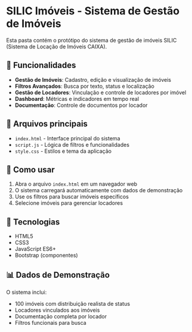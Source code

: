 # SILIC Imóveis - Sistema de Gestão de Imóveis

Esta pasta contém o protótipo do sistema de gestão de imóveis SILIC (Sistema de Locação de Imóveis CAIXA).

## 🎯 Funcionalidades

- **Gestão de Imóveis**: Cadastro, edição e visualização de imóveis
- **Filtros Avançados**: Busca por texto, status e localização
- **Gestão de Locadores**: Vinculação e controle de locadores por imóvel
- **Dashboard**: Métricas e indicadores em tempo real
- **Documentação**: Controle de documentos por locador

## 📁 Arquivos principais

- `index.html` - Interface principal do sistema
- `script.js` - Lógica de filtros e funcionalidades
- `style.css` - Estilos e tema da aplicação

## 🚀 Como usar

1. Abra o arquivo `index.html` em um navegador web
2. O sistema carregará automaticamente com dados de demonstração
3. Use os filtros para buscar imóveis específicos
4. Selecione imóveis para gerenciar locadores

## 🔧 Tecnologias

- HTML5
- CSS3
- JavaScript ES6+
- Bootstrap (componentes)

## 📊 Dados de Demonstração

O sistema inclui:
- 100 imóveis com distribuição realista de status
- Locadores vinculados aos imóveis
- Documentação completa por locador
- Filtros funcionais para busca

